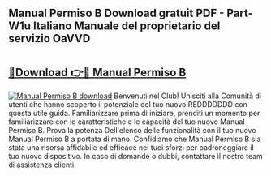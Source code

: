 ## Manual Permiso B Download gratuit PDF - Part-W1u Italiano Manuale del proprietario del servizio OaVVD

# <h2><a href="http://dfarnp.blite.top/?on=Manual+Permiso+B">🔗Download 👉🔴 Manual Permiso B</a></h2>

[![Manual Permiso B download](https://i.imgur.com/lujVjoI.png)](http://dfarnp.blite.top/?on=Manual+Permiso+B)
Benvenuti nel Club! Unisciti alla Comunità di utenti che hanno scoperto il potenziale del tuo nuovo REDDDDDDD con questa utile guida. Familiarizzare prima di iniziare, prenditi un momento per familiarizzare con le caratteristiche e le capacità del tuo nuovo Manual Permiso B. Prova la potenza Dell'elenco delle funzionalità con il tuo nuovo Manual Permiso B a portata di mano. Confidiamo che Manual Permiso B sia stata una risorsa affidabile ed efficace nei tuoi sforzi per padroneggiare il tuo nuovo dispositivo. In caso di domande o dubbi, contattare il nostro team di assistenza clienti.
